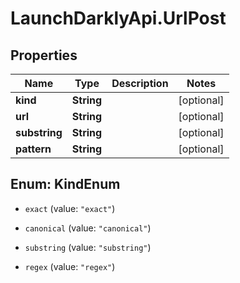 # LaunchDarklyApi.UrlPost

## Properties

Name | Type | Description | Notes
------------ | ------------- | ------------- | -------------
**kind** | **String** |  | [optional] 
**url** | **String** |  | [optional] 
**substring** | **String** |  | [optional] 
**pattern** | **String** |  | [optional] 



## Enum: KindEnum


* `exact` (value: `"exact"`)

* `canonical` (value: `"canonical"`)

* `substring` (value: `"substring"`)

* `regex` (value: `"regex"`)




